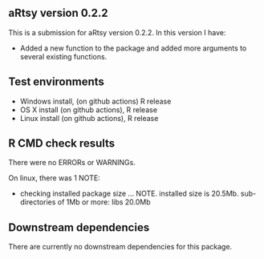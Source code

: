 ## aRtsy version 0.2.2
This is a submission for aRtsy version 0.2.2. In this version I have:

* Added a new function to the package and added more arguments to several existing functions.

## Test environments
* Windows install, (on github actions) R release
* OS X install (on github actions), R release
* Linux install (on github actions), R release

## R CMD check results
There were no ERRORs or WARNINGs.

On linux, there was 1 NOTE:

* checking installed package size ... NOTE. installed size is 20.5Mb. sub-directories of 1Mb or more: libs 20.0Mb

## Downstream dependencies
There are currently no downstream dependencies for this package.

